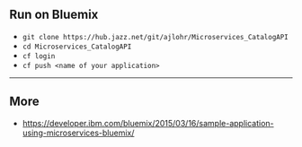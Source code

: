 ## Run on Bluemix

* ```git clone https://hub.jazz.net/git/ajlohr/Microservices_CatalogAPI```
* ```cd Microservices_CatalogAPI```
* ```cf login```
* ```cf push <name of your application>```

---
## More

* https://developer.ibm.com/bluemix/2015/03/16/sample-application-using-microservices-bluemix/

